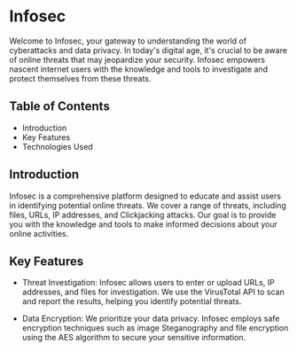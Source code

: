 # Infosec


Welcome to Infosec, your gateway to understanding the world of cyberattacks and data privacy. In today's digital age, it's crucial to be aware of online threats that may jeopardize your security. Infosec empowers nascent internet users with the knowledge and tools to investigate and protect themselves from these threats.

## Table of Contents
- Introduction
- Key Features
- Technologies Used


## Introduction
Infosec is a comprehensive platform designed to educate and assist users in identifying potential online threats. We cover a range of threats, including files, URLs, IP addresses, and Clickjacking attacks. Our goal is to provide you with the knowledge and tools to make informed decisions about your online activities.

## Key Features
- Threat Investigation: Infosec allows users to enter or upload URLs, IP addresses, and files for investigation. We use the VirusTotal API to scan and report the results, helping you identify potential threats.

- Data Encryption: We prioritize your data privacy. Infosec employs safe encryption techniques such as image Steganography and file encryption using the AES algorithm to secure your sensitive information.
